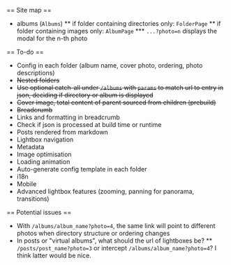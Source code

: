 == Site map ==
* albums (`Albums`)
** if folder containing directories only: `FolderPage`
** if folder containing images only: `AlbumPage`
*** `...?photo=n` displays the modal for the n-th photo

== To-do ==
* Config in each folder (album name, cover photo, ordering, photo descriptions)
* ~~Nested folders~~
* ~~Use optional catch-all under `/albums` with `params` to match url to entry in json, deciding if directory or album is displayed~~
* ~~Cover image, total content of parent sourced from children (prebuild)~~
* ~~Breadcrumb~~
* Links and formatting in breadcrumb
* Check if json is processed at build time or runtime
* Posts rendered from markdown
* Lightbox navigation
* Metadata
* Image optimisation
* Loading animation
* Auto-generate config template in each folder
* i18n
* Mobile
* Advanced lightbox features (zooming, panning for panorama, transitions)

== Potential issues ==
* With `/albums/album_name?photo=4`, the same link will point to different photos when directory structure or ordering changes
* In posts or "virtual albums", what should the url of lightboxes be?
** `/posts/post_name?photo=3` or intercept `/albums/album_name?photo=4`? I think latter would be nice.